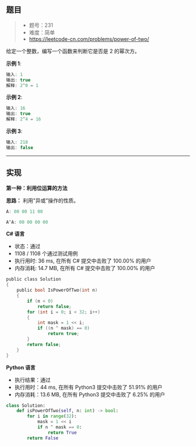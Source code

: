 ## 题目

> - 题号：231
> - 难度：简单
> - https://leetcode-cn.com/problems/power-of-two/

给定一个整数，编写一个函数来判断它是否是 2 的幂次方。

<b>示例 1</b>:
```c
输入: 1
输出: true
解释: 2^0 = 1
```

<b>示例 2</b>:
```c
输入: 16
输出: true
解释: 2^4 = 16
```

<b>示例 3</b>:
```c
输入: 218
输出: false
```

---
## 实现

**第一种：利用位运算的方法**

**思路：** 利用"异或"操作的性质。

```c
A: 00 00 11 00

A^A: 00 00 00 00
```

**C# 语言**

- 状态：通过
- 1108 / 1108 个通过测试用例
- 执行用时: 36 ms, 在所有 C# 提交中击败了 100.00% 的用户
- 内存消耗: 14.7 MB, 在所有 C# 提交中击败了 100.00% 的用户

```c
public class Solution
{
    public bool IsPowerOfTwo(int n)
    {
        if (n < 0)
            return false;
        for (int i = 0; i < 32; i++)
        {
            int mask = 1 << i;
            if ((n ^ mask) == 0)
                return true;
        }
        return false;
    }
}
```

**Python 语言**

- 执行结果：通过
- 执行用时：44 ms, 在所有 Python3 提交中击败了 51.91% 的用户
- 内存消耗：13.6 MB, 在所有 Python3 提交中击败了 6.25% 的用户

```python
class Solution:
    def isPowerOfTwo(self, n: int) -> bool:
        for i in range(32):
            mask = 1 << i
            if n ^ mask == 0:
                return True
        return False
```

